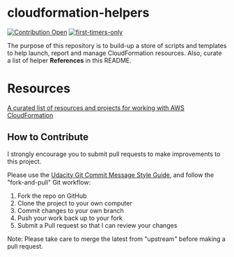 # cloudformation-helpers

[![Contribution Open](https://img.shields.io/badge/contributions-welcome-brightgreen.svg?style=flat)](https://github.com/ows-ali/Hacktoberfest/blob/master/CONTRIBUTING.md)
[![first-timers-only](https://img.shields.io/badge/first--timers--only-friendly-blue.svg?style=flat-square)](https://www.firsttimersonly.com/)

The purpose of this repository is to build-up a store of scripts and templates to help launch, report and manage CloudFormation resources. Also, curate a list of helper **References** in this README.

# Resources

[A curated list of resources and projects for working with AWS CloudFormation](https://github.com/aws-cloudformation/awesome-cloudformation)

## How to Contribute

I strongly encourage you to submit pull requests to make improvements to this project.

Please use the [Udacity Git Commit Message Style Guide](https://udacity.github.io/git-styleguide/), and follow the "fork-and-pull" Git workflow:

1. Fork the repo on GitHub
1. Clone the project to your own computer
1. Commit changes to your own branch
1. Push your work back up to your fork
1. Submit a Pull request so that I can review your changes

Note: Please take care to merge the latest from "upstream" before making a pull request.
